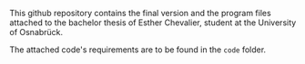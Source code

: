 This github repository contains the final version and the program files attached to the bachelor thesis of Esther Chevalier, student at the University of Osnabrück.

The attached code's requirements are to be found in the ```code``` folder.

